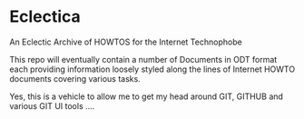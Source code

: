# Eclectica
An Eclectic Archive of HOWTOS for the Internet Technophobe

This repo will eventually contain a number of Documents in ODT format
each providing information loosely styled along the lines of Internet
HOWTO documents covering various tasks.

Yes, this is a vehicle to allow me to get my head around GIT, GITHUB
and various GIT UI tools ....
 